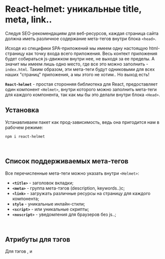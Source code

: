 # React-helmet: уникальные title, meta, link..

Следуя SEO-рекомендациям для веб-ресурсов, каждая страница сайта должна иметь различное содержание мета-тегов внутри блока `<head>`.

Исходя из специфики SPA-приложений мы имеем одну настоящую html-страницу как точку входа всего приложения. Весь контект приложения будет собираться js-движком внутри нее, не выходя за ее пределы. А значит мы имеем лишь одно место, где все это можно заполнить - `index.html`. Таким образом, эти мета-теги будут одниковыми для всех наших "страниц" приложения, а мы этого не хотим.. Но выход есть! 

__`React-helmet`__ - простая сторонняя библиотека для React, предоставляет один компонент `<Helmet>`, внутри которого можно заполнить мета-теги для каждого компонента, так как мы бы это делали внутри блока `<Head>`.

## Установка
Устанавливаем пакет как прод-зависимость, ведь она пригодится нам в рабочем режиме:  
```
npm i react-helmet
```

<br>

## Список поддерживаемых мета-тегов
Все перечисленные мета-теги можно указать внутри `<Helmet>`:  
* __`<title>`__ - заголовок вкладки;
* __`<meta>`__ - группа мета-тэгов (description, keywords..)c;
* __`<link>`__ - загружать различные ресурсы на страницу для каждого компонента;
* __`style`__ - уникальные инлайн-стили;
* __`<script>`__ - или уникальные скрипты;
* __`<noscript>`__ - уведомления для браузеров без js..;

<br>

## Атрибуты для тэгов
Для тэгов <html>, <body> и <title> можно задавать различные атрибуты в каждом новом вызове `<Helmet>`.

<br>

## Пример использования
К примеру, такой React-компонент:  
```javascript
import {Helmet} from "react-helmet";

const App = () => {
  const title = 'я подставлюсь в title-тег!'
  return (
    <div className="application">
      <Helmet>
          <title>Здесь {title}</title>
          <meta charSet="utf-8" />
          <link rel="canonical" href="http://mysite.com/example" />
      </Helmet>
      ...
    </div>
  )
}
```

Будет сформирован в html-страницу с таким `<head>`:  
```
<head>
    <title>Здесь я подставлюсь в title-тег!</title>
    <link rel="canonical" href="http://mysite.com/example" />
</head>
```

В более старой версии библиотеки `React-helmet v5` компонент `<Helmet>` конфигурировался через пропсы.

<br>

## Важно: `<Helmet>` в дочерних компонентах
Вложенные вызовы `<Helmet>` перезаписывают тэги из внешнего вызова:  
1. Если в каком-либо компоненте произведен вызов и настрока `<Helmet>`;
2. И в любом из его дочерних компонентов произвелся его повторный вызов и настройка;
3. Итоговая html-страница будет сформирована из мета-тегов внешнего `<Helmet>`, но перезаписанного внутренним `<Helmet>`.

<br>

## Серверное использование
__[Подробнее в документации на Github](https://github.com/nfl/react-helmet)__
